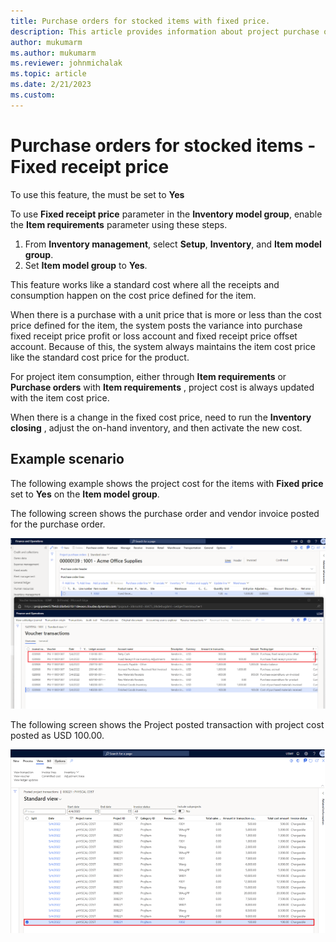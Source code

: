 ```yaml
---
title: Purchase orders for stocked items with fixed price.
description: This article provides information about project purchase orders for stocked items with fixed price.
author: mukumarm
ms.author: mukumarm
ms.reviewer: johnmichalak
ms.topic: article
ms.date: 2/21/2023
ms.custom:
---
```

# Purchase orders for stocked items - Fixed receipt price 

To use this feature, the  must be set to **Yes**


To use **Fixed receipt price** parameter in the **Inventory model group**, enable the **Item requirements** parameter using these steps.

1. From **Inventory management**, select **Setup**, **Inventory**, and **Item model group**.
1. Set **Item model group** to **Yes**.

This feature works like a standard cost where all the receipts and consumption happen on the cost price defined for the item.

When there is a purchase with a unit price that is more or less than the cost price defined for the item, the system posts the variance into purchase fixed receipt price profit or loss account and fixed receipt price offset account. Because of this, the system always maintains the item cost price like the standard cost price for the product.

For project item consumption, either through **Item requirements** or **Purchase orders** with **Item requirements** , project cost is always updated with the item cost price.

When there is a change in the fixed cost price, need to run the **Inventory closing** , adjust the on-hand inventory, and then activate the new cost.

## Example scenario

The following example shows the project cost for the items with **Fixed price** set to **Yes** on the **Item model group**.

The following screen shows the purchase order and vendor invoice posted for the purchase order.

![Imagereference:Screenshot of purchase order](media/STKFixedreceiptpricePO.png)

The following screen shows the Project posted transaction with project cost posted as USD 100.00.

![Imagereference:Screenshot of project posted transactions](media/STKFixedreceiptpricePostedTransactions.png)
